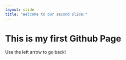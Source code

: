 ```yaml
---
layout: slide
title: "Welcome to our second slide!"
---
```

# This is my first Github Page
Use the left arrow to go back!
